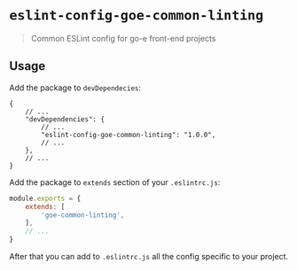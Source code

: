 # `eslint-config-goe-common-linting`

> Common ESLint config for go-e front-end projects

## Usage

Add the package to `devDependecies`:

```jsonc
{
	// ...
	"devDependencies": {
		// ...
		"eslint-config-goe-common-linting": "1.0.0",
		// ...
	},
	// ...
}
```

Add the package to `extends` section of your `.eslintrc.js`:

```js
module.exports = {
	extends: [
		'goe-common-linting',
	],
	// ...
}
```

After that you can add to `.eslintrc.js` all the config specific to your project.
